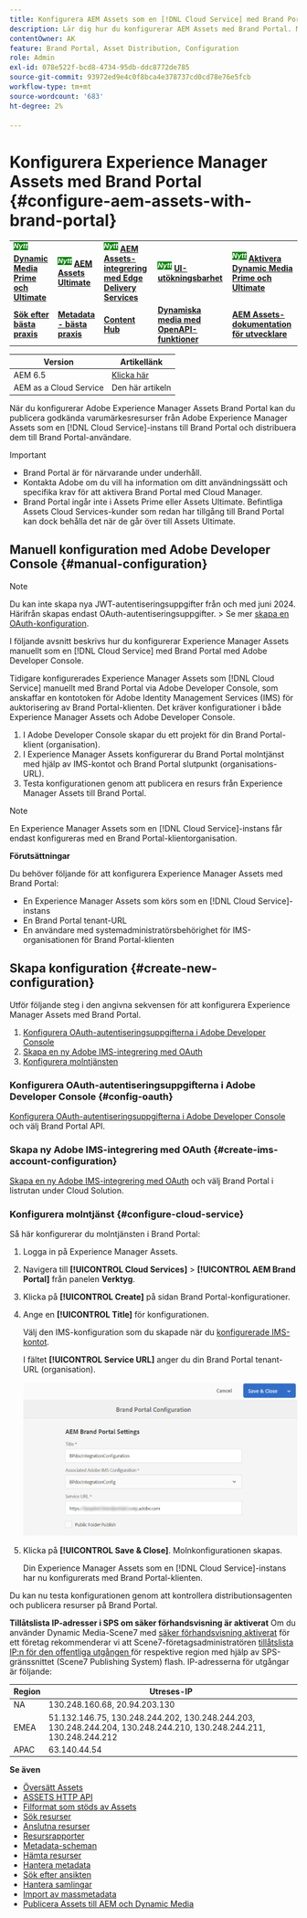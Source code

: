 ```yaml
---
title: Konfigurera AEM Assets som en [!DNL Cloud Service] med Brand Portal
description: Lär dig hur du konfigurerar AEM Assets med Brand Portal. Med konfigurationen kan du publicera godkända varumärkesresurser från en AEM-instans till Brand Portal och distribuera dem till Brand Portal-användare.
contentOwner: AK
feature: Brand Portal, Asset Distribution, Configuration
role: Admin
exl-id: 078e522f-bcd8-4734-95db-ddc8772de785
source-git-commit: 93972ed9e4c0f8bca4e378737cd0cd78e76e5fcb
workflow-type: tm+mt
source-wordcount: '683'
ht-degree: 2%

---
```


# Konfigurera Experience Manager Assets med Brand Portal {#configure-aem-assets-with-brand-portal}

<table>
    <tr>
        <td>
            <sup style= "background-color:#008000; color:#FFFFFF; font-weight:bold"><i>Nytt</i></sup> <a href="/help/assets/dynamic-media/dm-prime-ultimate.md"><b>Dynamic Media Prime och Ultimate</b></a>
        </td>
        <td>
            <sup style= "background-color:#008000; color:#FFFFFF; font-weight:bold"><i>Nytt</i></sup> <a href="/help/assets/assets-ultimate-overview.md"><b>AEM Assets Ultimate</b></a>
        </td>
        <td>
            <sup style= "background-color:#008000; color:#FFFFFF; font-weight:bold"><i>Nytt</i></sup> <a href="/help/assets/integrate-aem-assets-edge-delivery-services.md"><b>AEM Assets-integrering med Edge Delivery Services</b></a>
        </td>
        <td>
            <sup style= "background-color:#008000; color:#FFFFFF; font-weight:bold"><i>Nytt</i></sup> <a href="/help/assets/aem-assets-view-ui-extensibility.md"><b>UI-utökningsbarhet</b></a>
        </td>
          <td>
            <sup style= "background-color:#008000; color:#FFFFFF; font-weight:bold"><i>Nytt</i></sup> <a href="/help/assets/dynamic-media/enable-dynamic-media-prime-and-ultimate.md"><b>Aktivera Dynamic Media Prime och Ultimate</b></a>
        </td>
    </tr>
    <tr>
        <td>
            <a href="/help/assets/search-best-practices.md"><b>Sök efter bästa praxis</b></a>
        </td>
        <td>
            <a href="/help/assets/metadata-best-practices.md"><b>Metadata - bästa praxis</b></a>
        </td>
        <td>
            <a href="/help/assets/product-overview.md"><b>Content Hub</b></a>
        </td>
        <td>
            <a href="/help/assets/dynamic-media-open-apis-overview.md"><b>Dynamiska media med OpenAPI-funktioner</b></a>
        </td>
        <td>
            <a href="https://developer.adobe.com/experience-cloud/experience-manager-apis/"><b>AEM Assets-dokumentation för utvecklare</b></a>
        </td>
    </tr>
</table>

| Version | Artikellänk |
| -------- | ---------------------------- |
| AEM 6.5 | [Klicka här](https://experienceleague.adobe.com/docs/experience-manager-65/assets/brandportal/configure-aem-assets-with-brand-portal.html?lang=en) |
| AEM as a Cloud Service | Den här artikeln |

När du konfigurerar Adobe Experience Manager Assets Brand Portal kan du publicera godkända varumärkesresurser från Adobe Experience Manager Assets som en [!DNL Cloud Service]-instans till Brand Portal och distribuera dem till Brand Portal-användare.

>[!IMPORTANT]
>
> * Brand Portal är för närvarande under underhåll.
> * Kontakta Adobe om du vill ha information om ditt användningssätt och specifika krav för att aktivera Brand Portal med Cloud Manager.
> * Brand Portal ingår inte i Assets Prime eller Assets Ultimate. Befintliga Assets Cloud Services-kunder som redan har tillgång till Brand Portal kan dock behålla det när de går över till Assets Ultimate.

<!--

## Activate Brand Portal using Cloud Manager {#activate-brand-portal}

The Cloud Manager user activates Brand Portal for an Experience Manager Assets as a [!DNL Cloud Service] instance. The activation workflow creates the required configurations (authorization token, IMS configuration, and Brand Portal cloud service) at the backend and reflects the status of the Brand Portal tenant in Cloud Manager. Activating Brand Portal enables the Experience Manager Assets users to publish assets to Brand Portal and distribute them to the Brand Portal users.  

**Prerequisites** 

You require the following to activate Brand Portal on your Experience Manager Assets as a [!DNL Cloud Service] instance:

* An up and running Experience Manager Assets as a [!DNL Cloud Service] instance.
* A user having access to Cloud Manager, assigned to Profiles of the Cloud Manager Product. See [accessing Cloud Manager](https://experienceleague.adobe.com/docs/experience-manager-cloud-service/security/ims-support.html#accessing-cloud-manager) for more information. 

>[!NOTE]
>
>A configured production environment is required to an Experience Manager Assets as a [!DNL Cloud Service] instance to connect with Brand Portal tenant.

**Steps to activate Brand Portal**

You can activate Brand Portal while creating the production environments for your Experience Manager Assets as a [!DNL Cloud Service] instance, or separately. Let us assume that the environment was already created, and you are now required to activate Brand Portal.

1. Login to Adobe Cloud Manager and navigate to **[!UICONTROL Environments]**.
   
   The **[!UICONTROL Environments]** page displays the list of all the existing environments.

1. Select the environments (one by one) from the list to view the environment details.

   Brand Portal is entitled to one of the available environments and is reflected under the **[!UICONTROL Environment Information]**.

   Once you find the environment associated with Brand Portal, click the **[!UICONTROL Activate Brand Portal]** button to begin the activation workflow.

   ![Activate Brand Portal](assets/create-environment4.png)

1. It takes few mins to activate the Brand Portal tenant as the activation workflow creates the required configurations at the backend. Once the Brand Portal tenant is activated, the status changes to Activated. 

   ![View Status](assets/create-environment5.png)


>[!NOTE]
>
>Brand Portal must be activated on the same IMS org as of the Experience Manager Assets as a [!DNL Cloud Service] instance.
>
>If you have an existing Brand Portal cloud configuration ([manually configured using Adobe Developer Console](#manual-configuration)) for an IMS org (org1-existing) and your Experience Manager Assets as a [!DNL Cloud Service] instance is configured for another IMS org (org2-new), activating Brand Portal from the Cloud Manager resets the Brand Portal IMS org to `org2-new`. Although the manually configured cloud configuration on `org1-existing` is visible in the Experience Manager Assets author instance but will no longer be in use after activating Brand Portal from the Cloud Manager. 
>
>If the existing Brand Portal cloud configuration and Experience Manager Assets as a [!DNL Cloud Service] instance are using the same IMS org (org1), you only have to activate Brand Portal from the Cloud Manager. 
>
>Do not modify any autogenerated settings.

**See also**:

* [Add users and roles in Experience Manager Assets as a Cloud Service](https://experienceleague.adobe.com/docs/experience-manager-cloud-manager/using/requirements/setting-up-users-and-roles.html)

* [Manage environments in Cloud Manager](https://experienceleague.adobe.com/docs/experience-manager-cloud-service/implementing/using-cloud-manager/manage-environments.html#adding-environments)


**Login to your Brand Portal tenant**:

After activation of your Brand Portal tenant in Cloud Manager, you can login to Brand Portal from Admin Console or by directly using the tenant URL.

The default URL of your Brand Portal tenant is: `https://<tenant-id>.brand-portal.adobe.com/`.

Wherein, the Tenant id is the IMS org.


Perform the following steps if you are not sure of the Brand Portal URL:

1. Login to [Admin Console](https://adminconsole.adobe.com/) and navigate to **[!UICONTROL Products]**.
1. From the left panel, select **[!UICONTROL Adobe Experience Manager Brand Portal – Brand Portal]**.
1. Click **[!UICONTROL Go to Brand Portal]** to directly open Brand Portal in the browser.

   Or copy the Brand Portal tenant URL from the **[!UICONTROL Go to Brand Portal]** link and paste it in your browser to open the Brand Portal interface.

   ![Access Brand Portal](assets/access-bp-on-cloud.png)


**Test connection**

Perform the following steps to validate the connection between your Experience Manager Assets as a [!DNL Cloud Service] instance and Brand Portal tenant:

1. Login to Experience Manager Assets.

1. From the **Tools** panel, navigate to **[!UICONTROL Deployment]** > **[!UICONTROL Distribution]**.

    ![Navigate to the distribution option](assets/test-bpconfig1.png)

   A Brand Portal distribution agent (**[!UICONTROL bpdistributionagent0]**) is created under **[!UICONTROL Publish to Brand Portal]**.

   ![Create distribution agent](assets/test-bpconfig2.png)

1. Click **[!UICONTROL Publish to Brand Portal]** to open the distribution agent. 

   You can see the distribution queues under the **[!UICONTROL Status]** tab. 
   
   A distribution agent contains two queues: 
   * **processing-queue**: for the distribution of assets to Brand Portal. 

   * **error-queue**: for the assets where distribution has failed. 
   
   >[!NOTE]
   >
   >It is recommended to review the failures and  clear the **error-queue** periodically.  

   ![Processing queue for the distribution of assets](assets/test-bpconfig3.png)

1. To verify the connection between Experience Manager Assets as a [!DNL Cloud Service] and Brand Portal, click the **[!UICONTROL Test Connection]** icon.

   ![Verify connection between AEM and Brand Portal](assets/test-bpconfig4.png)

   A message appears that your *test package is successfully delivered*.

   >[!NOTE]
   >
   >Avoid disabling the distribution agent, as it can cause the distribution of the assets (running-in-queue) to fail.

To verify the connection between your Experience Manager Assets as a [!DNL Cloud Service] instance and Brand Portal tenant, publish an asset from Experience Manager Assets to Brand Portal. If the connection is successful, the published asset is visible in the Brand Portal interface.


You can now:

* [Publish assets from Experience Manager Assets to Brand Portal](publish-to-brand-portal.md)
* [Publish folders from Experience Manager Assets to Brand Portal](publish-to-brand-portal.md#publish-folders-to-brand-portal)
* [Publish collections from Experience Manager Assets to Brand Portal](publish-to-brand-portal.md#publish-collections-to-brand-portal)
* [Publish assets from Brand Portal to Experience Manager Assets](https://experienceleague.adobe.com/docs/experience-manager-brand-portal/using/asset-sourcing-in-brand-portal/brand-portal-asset-sourcing.html) - Asset Sourcing in Brand Portal
* [Publish presets, schemas, and facets to Brand Portal](https://experienceleague.adobe.com/docs/experience-manager-brand-portal/using/publish/publish-schema-search-facets-presets.html)
* [Publish tags to Brand Portal](https://experienceleague.adobe.com/docs/experience-manager-brand-portal/using/publish/brand-portal-publish-tags.html)

See [Brand Portal documentation](https://experienceleague.adobe.com/docs/experience-manager-brand-portal/using/home.html) for more information.

**Distribution logs**

You can monitor the distribution agent logs for the asset publishing workflow. 

Let us now publish an asset from Experience Manager Assets to Brand Portal and see the logs. 

1. Follow the steps (from 1 to 4) as shown in the **Test connection** section and navigate to the distribution agent page.
1. Click **[!UICONTROL Logs]** to view the processing and error logs.

   ![Processing and error logs](assets/test-bpconfig5.png)

The distribution agent has generated the following logs:

* INFO: It is a system-generated log that triggers on successful configuration of the distribution agent. 
* DSTRQ1 (Request 1): Triggers on test connection.

On publishing the asset, the following request and response logs are generated:

**Distribution agent request**:

* DSTRQ2 (Request 2): The asset publishing request is triggered.
* DSTRQ3 (Request 3): The system triggers another request to publish the Experience Manager Assets folder (in which the asset exists) and replicates the folder in Brand Portal.

**Distribution agent response**:

* queue-bpdistributionagent0 (DSTRQ2): The asset is published to Brand Portal.
* queue-bpdistributionagent0 (DSTRQ3): The system replicates the Experience Manager Assets folder (containing the asset) in Brand Portal.

In the above example, an additional request and response are triggered. The system could not find the parent folder (Add Path) in Brand Portal because the asset was published for the first time, therefore, it triggered an additional request to create a parent folder with the same name in Brand Portal where the asset is published.  

>[!NOTE]
>
>Additional request is generated in case the parent folder does not exist in Brand Portal or has been modified in Experience Manager Assets. 

Along with the automation workflow to activate Brand Portal on Experience Manager Assets as a [!DNL Cloud Service], there exists another method to manually configure Experience Manager Assets as a [!DNL Cloud Service] with Brand Portal using Adobe Developer Console which is not recommended anymore.

>[!NOTE]
>
>Contact Customer Support if you are facing any problem while activating your Brand Portal tenant.
-->

## Manuell konfiguration med Adobe Developer Console {#manual-configuration}

>[!NOTE]
>
> Du kan inte skapa nya JWT-autentiseringsuppgifter från och med juni 2024. Härifrån skapas endast OAuth-autentiseringsuppgifter.
> &#x200B;> Se mer [skapa en OAuth-konfiguration](https://experienceleague.adobe.com/en/docs/experience-manager-cloud-service/content/security/setting-up-ims-integrations-for-aem-as-a-cloud-service#creating-oauth-configuration:~:text=For%20example%3A-,Creating%20an%20OAuth%20configuration,-To%20create%20a).

I följande avsnitt beskrivs hur du konfigurerar Experience Manager Assets manuellt som en [!DNL Cloud Service] med Brand Portal med Adobe Developer Console.

Tidigare konfigurerades Experience Manager Assets som [!DNL Cloud Service] manuellt med Brand Portal via Adobe Developer Console, som anskaffar en kontotoken för Adobe Identity Management Services (IMS) för auktorisering av Brand Portal-klienten. Det kräver konfigurationer i både Experience Manager Assets och Adobe Developer Console.

<!--1. In Experience Manager Assets, create an IMS account and generate a public key (certificate).-->
<!--1. Under the project, configure an API using the public key to create a service account connection.
1. Get the service account credentials and JSON Web Token (JWT) payload information.
1. In Experience Manager Assets, configure the IMS account using the service account credentials and JWT payload.-->
1. I Adobe Developer Console skapar du ett projekt för din Brand Portal-klient (organisation).
1. I Experience Manager Assets konfigurerar du Brand Portal molntjänst med hjälp av IMS-kontot och Brand Portal slutpunkt (organisations-URL).
1. Testa konfigurationen genom att publicera en resurs från Experience Manager Assets till Brand Portal.

>[!NOTE]
>
>En Experience Manager Assets som en [!DNL Cloud Service]-instans får endast konfigureras med en Brand Portal-klientorganisation.

**Förutsättningar**

Du behöver följande för att konfigurera Experience Manager Assets med Brand Portal:

* En Experience Manager Assets som körs som en [!DNL Cloud Service]-instans
* En Brand Portal tenant-URL
* En användare med systemadministratörsbehörighet för IMS-organisationen för Brand Portal-klienten

## Skapa konfiguration {#create-new-configuration}

Utför följande steg i den angivna sekvensen för att konfigurera Experience Manager Assets med Brand Portal.

1. [Konfigurera OAuth-autentiseringsuppgifterna i Adobe Developer Console](#config-oauth)
1. [Skapa en ny Adobe IMS-integrering med OAuth](#create-ims-account-configuration)
1. [Konfigurera molntjänsten](#configure-cloud-service)
   <!--1. [Obtain public certificate](#public-certificate)-->
<!--1. [Create service account (JWT) connection](#createnewintegration) 
1. [Configure IMS account](#create-ims-account-configuration)-->

<!--
### Create IMS configuration {#create-ims-configuration}

The IMS configuration authenticates your Experience Manager Assets as a [!DNL Cloud Service] instance with the Brand Portal tenant. 

IMS configuration includes two steps:

* [Obtain public certificate](#public-certificate) 
* [Configure IMS account](#create-ims-account-configuration)
-->
<!--

### Obtain public certificate {#public-certificate}

The public key (certificate) authenticates your profile on Adobe Developer Console.

1. Login to Experience Manager Assets.
1. From the **Tools** panel, navigate to **[!UICONTROL Security]** > **[!UICONTROL Adobe IMS Configurations]**.
1. In Adobe IMS Configurations page, click **[!UICONTROL Create]**. It will redirect to the **[!UICONTROL Adobe IMS Technical Account Configuration]** page. By default, the **Certificate** tab opens.
1. Select **[!UICONTROL Adobe Brand Portal]** in the **[!UICONTROL Cloud Solution]** drop-down list.  
1. Select the **[!UICONTROL Create new certificate]** check box and specify an **alias** for the public key. The alias serves as name of the public key. 
1. Click **[!UICONTROL Create certificate]**. Then, click **[!UICONTROL OK]** to generate the public key.

   ![Create Certificate](assets/ims-config2.png)

1. Click the **[!UICONTROL Download Public Key]** icon and save the public key (CRT) file on your machine.

   The public key is used later to configure API for your Brand Portal tenant and generate service account credentials in Adobe Developer Console.  

   ![Download Certificate](assets/ims-config3.png)

1. Click **[!UICONTROL Next]**.

    In the **Account** tab, Adobe IMS account is created which requires the service account credentials that are generated in Adobe Developer Console. Keep this page open for now.

    Open a new tab and [create a service account (JWT) connection in Adobe Developer Console](#createnewintegration) to get the credentials and JWT payload for configuring the IMS account. 
-->
<!--

### Create service account (JWT) connection {#createnewintegration}

In Adobe Developer Console, projects and APIs are configured at Brand Portal tenant (organization) level. Configuring an API creates a service account (JWT) connection. There are two methods to configure API, by generating a key pair (private and public keys) or by uploading a public key. To configure Experience Manager Assets with Brand Portal, you must generate a public key (certificate) in Experience Manager Assets and create credentials in Adobe Developer Console by uploading the public key. These credentials are required to configure the IMS account in Experience Manager Assets. Once the IMS account is configured, you can configure the Brand Portal cloud service in Experience Manager Assets.

Perform the following steps to generate the service account credentials and JWT payload:

1. Login to Adobe Developer Console with system administrator privileges on the IMS organization (Brand Portal tenant). The default URL is [https://www.adobe.com/go/devs_console_ui](https://www.adobe.com/go/devs_console_ui).


   >[!NOTE]
   >
   >Ensure that you have selected the correct IMS organization (Brand Portal tenant) from the drop-down (organization) list located at the upper-right corner.

1. Click **[!UICONTROL Create new project]**. A blank project with a system-generated name is created for your organization. 

   Click **[!UICONTROL Edit project]** to update the **[!UICONTROL Project Title]** and **[!UICONTROL Description]**, and click **[!UICONTROL Save]**.
   
1. In the **[!UICONTROL Project overview]** tab, click **[!UICONTROL Add API]**.

1. In the **[!UICONTROL Add an API window]**, select **[!UICONTROL AEM Brand Portal]** and click **[!UICONTROL Next]**. 

   Ensure that you have access to the Experience Manager Brand Portal service.

1. In the **[!UICONTROL Configure API]** window, click **[!UICONTROL Upload your public key]**. Then, click **[!UICONTROL Select a File]** and upload the public key (.crt file) that you have downloaded in the [obtain public certificate](#public-certificate) section. 

   Click **[!UICONTROL Next]**.

   ![Upload Public Key](assets/service-account3.png)

1. Verify the public key and click **[!UICONTROL Next]**.

1. Select **[!UICONTROL Assets Brand Portal]** as the default product profile and click **[!UICONTROL Save configured API]**. 

   ![Select Product Profile](assets/service-account4.png)

1. Once the API is configured, you are redirected to the API overview page. From the left navigation under **[!UICONTROL Credentials]**, click the **[!UICONTROL Service Account (JWT)]** option.

   >[!NOTE] 
   >
   >* You can view the credentials and perform actions such as generate JWT tokens, copy credential details, retrieve client secret, and so on.
   >* Currently, only the Adobe's Developer Console Service Account (JWT) credential type is supported. Do not use the `OAuth Server-to-Server` credential type until it is supported in mid-April. Read more at [JWT Credentials Deprecation in Adobe Developer Console](https://experienceleague.adobe.com/docs/experience-manager-cloud-service/content/security/jwt-credentials-deprecation-in-adobe-developer-console.html).

1. From the **[!UICONTROL Client Credentials]** tab, copy the **[!UICONTROL client ID]**. 

   Click **[!UICONTROL Retrieve Client Secret]** and copy the **[!UICONTROL client secret]**.

   ![Service Account Credentials](assets/service-account5.png)

1. Navigate to the **[!UICONTROL Generate JWT]** tab and copy the **[!UICONTROL JWT Payload]** information. 

You can now use the client ID (API key), client secret, and JWT payload to [configure the IMS account](#create-ims-account-configuration) in Experience Manager Assets.
-->
<!--
1. Click **[!UICONTROL Create Integration]**.

1. Select **[!UICONTROL Access an API]**, and click **[!UICONTROL Continue]**.

   ![Create New Integration](assets/create-new-integration1.png)

1. Create an integration page. 
   
   Select your organization from the drop-down list.

   In **[!UICONTROL Experience Cloud]**, Select **[!UICONTROL AEM Brand Portal]** and click **[!UICONTROL Continue]**. 

   If the Brand Portal option is disabled for you, ensure that you have selected correct organization from the drop-down box above the **[!UICONTROL Adobe Services]** option. If you do not know your organization, contact your administrator.

   ![Create Integration](assets/create-new-integration2.png)

1. Specify a name and description for the integration. Click **[!UICONTROL Select a File from your computer]** and upload the `AEM-Adobe-IMS.crt` file downloaded in the [obtain public certificates](#public-certificate) section.

1. Select the profile of your organization. 

   Or, select the default profile **[!UICONTROL Assets Brand Portal]** and click **[!UICONTROL Create Integration]**. The integration is created.

1. Click **[!UICONTROL Continue to integration details]** to view the integration information. 

   Copy the **[!UICONTROL API Key]** 
   
   Click **[!UICONTROL Retrieve Client Secret]** and copy the Client Secret key.

   ![API Key, Client Secret, and payload information of an integration](assets/create-new-integration3.png)

1. Navigate to **[!UICONTROL JWT]** tab, and copy the **[!UICONTROL JWT payload]**.

   The API Key, Client Secret key, and JWT payload information is used to create IMS account configuration.

-->

### Konfigurera OAuth-autentiseringsuppgifterna i Adobe Developer Console {#config-oauth}

[Konfigurera OAuth-autentiseringsuppgifterna i Adobe Developer Console](https://experienceleague.adobe.com/en/docs/experience-manager-cloud-service/content/security/setting-up-ims-integrations-for-aem-as-a-cloud-service#credentials-in-the-developer-console) och välj Brand Portal API.

### Skapa ny Adobe IMS-integrering med OAuth {#create-ims-account-configuration}

[Skapa en ny Adobe IMS-integrering med OAuth](https://experienceleague.adobe.com/en/docs/experience-manager-cloud-service/content/security/setting-up-ims-integrations-for-aem-as-a-cloud-service#creating-oauth-configuration) och välj Brand Portal i listrutan under Cloud Solution.

<!--
Ensure that you have performed the following steps:

* [Obtain public certificate](#public-certificate)
* [Create service account (JWT) connection](#createnewintegration)
-->

<!--1. Open the IMS Configuration and navigate to the **[!UICONTROL Account]** tab. Keep the page open while [obtaining the public certificate](#public-certificate).

1. Specify a **[!UICONTROL Title]** for the IMS account.

   In the **[!UICONTROL Authorization Server]** field, specify the URL: [https://ims-na1.adobelogin.com/](https://ims-na1.adobelogin.com/)  
-->
<!--
1. Complete the configuration based on details from the [Developer Console](https://developer.adobe.com/developer-console/docs/guides/authentication/ServerToServerAuthentication/implementation/). Click **[!UICONTROL Create]**.
-->
<!--Specify client ID in the **[!UICONTROL API key]** field, **[!UICONTROL Client Secret]**, and **[!UICONTROL Payload]** (JWT payload) that you have copied while [creating the service account (JWT) connection](#createnewintegration).

   The IMS account is configured. 

   ![IMS Account configuration](assets/create-new-integration6.png)

 <!--  
1. Select the IMS account configuration and click **[!UICONTROL Check Health]**.

   Click **[!UICONTROL Check]** in the dialog box. On successful configuration, a message appears that the *Token is retrieved successfully*.

   ![Adobe IMS Configurations Check Health.](assets/create-new-integration5.png)
-->
<!--
>[!CAUTION]
>
>You must have only one IMS configuration.
>
>Ensure that the IMS configuration passes the health check. If the configuration does not pass the health check, it is invalid. You must delete it and create another valid configuration.
-->

### Konfigurera molntjänst {#configure-cloud-service}

Så här konfigurerar du molntjänsten i Brand Portal:

1. Logga in på Experience Manager Assets.

1. Navigera till **[!UICONTROL Cloud Services]** > **[!UICONTROL AEM Brand Portal]** från panelen **Verktyg**.

1. Klicka på **[!UICONTROL Create]** på sidan Brand Portal-konfigurationer.

1. Ange en **[!UICONTROL Title]** för konfigurationen.

   Välj den IMS-konfiguration som du skapade när du [konfigurerade IMS-kontot](#create-ims-account-configuration).

   I fältet **[!UICONTROL Service URL]** anger du din Brand Portal tenant-URL (organisation).

   ![Dialogrutan Brand Portal-konfiguration.](assets/create-cloud-service.png)

1. Klicka på **[!UICONTROL Save & Close]**. Molnkonfigurationen skapas.

   Din Experience Manager Assets som en [!DNL Cloud Service]-instans har nu konfigurerats med Brand Portal-klienten.

Du kan nu testa konfigurationen genom att kontrollera distributionsagenten och publicera resurser på Brand Portal.

**Tillåtslista IP-adresser i SPS om säker förhandsvisning är aktiverat**
Om du använder Dynamic Media-Scene7 med [säker förhandsvisning aktiverat](#https://experienceleague.adobe.com/docs/dynamic-media-classic/using/upload-publish/testing-assets-making-them-public.html?lang=en) för ett företag rekommenderar vi att Scene7-företagsadministratören [tillåtslista IP:n för den offentliga utgången ](#https://experienceleague.adobe.com/docs/dynamic-media-classic/using/upload-publish/testing-assets-making-them-public.html?lang=en#testing-the-secure-testing-service) för respektive region med hjälp av SPS-gränssnittet (Scene7 Publishing System) flash.
IP-adresserna för utgångar är följande:

| **Region** | **Utreses-IP** |
|--- |--- |
| NA | 130.248.160.68, 20.94.203.130 |
| EMEA | 51.132.146.75, 130.248.244.202, 130.248.244.203, 130.248.244.204, 130.248.244.210, 130.248.244.211, 130.248.244.212 |
| APAC | 63.140.44.54 |

<!--
### Test configuration {#test-configuration}

Perform the following steps to validate the configuration:

1. Login to AEM Assets.

1. From the **Tools** panel, navigate to **[!UICONTROL Deployment]** > **[!UICONTROL Distribution]**.

    ![test-bpconfig1](assets/test-bpconfig1.png)

   A Brand Portal distribution agent (**[!UICONTROL bpdistributionagent0]**) is created under **[!UICONTROL Publish to Brand Portal]**.

   ![test-bpconfig2](assets/test-bpconfig2.png)


1. Click **[!UICONTROL Publish to Brand Portal]** to open the distribution agent. 

   You can see the distribution queues under the **[!UICONTROL Status]** tab. 
   
   A distribution agent contains two queues: 
   * **processing-queue**: for the distribution of assets to Brand Portal. 

   * **error-queue**: for the assets where distribution has failed. 
   
   >[!NOTE]
   >
   >It is recommended to review the failures and  clear the **error-queue** periodically.  

   ![test-bpconfig3](assets/test-bpconfig3.png)

1. To verify the connection between AEM Assets as a [!DNL Cloud Service] and Brand Portal, click the **[!UICONTROL Test Connection]** icon.

   ![test-bpconfig4](assets/test-bpconfig4.png)

   A message appears that your *test package is successfully delivered*.

   >[!NOTE]
   >
   >Avoid disabling the distribution agent, as it can cause the distribution of the assets (running-in-queue) to fail.

You can now:

* [Publish assets from AEM Assets to Brand Portal](publish-to-brand-portal.md)
* [Publish folders from AEM Assets to Brand Portal](publish-to-brand-portal.md#publish-folders-to-brand-portal)
* [Publish collections from AEM Assets to Brand Portal](publish-to-brand-portal.md#publish-collections-to-brand-portal)
* [Publish assets from Brand Portal to AEM Assets](https://experienceleague.adobe.com/docs/experience-manager-brand-portal/using/asset-sourcing-in-brand-portal/brand-portal-asset-sourcing.html) - Asset Sourcing in Brand Portal
* [Publish presets, schemas, and facets to Brand Portal](https://experienceleague.adobe.com/docs/experience-manager-brand-portal/using/publish/publish-schema-search-facets-presets.html)
* [Publish tags to Brand Portal](https://experienceleague.adobe.com/docs/experience-manager-brand-portal/using/publish/brand-portal-publish-tags.html)

See [Brand Portal documentation](https://experienceleague.adobe.com/docs/experience-manager-brand-portal/using/home.html) for more information.

## Distribution logs {#distribution-logs}

You can monitor the distribution agent logs for the asset publishing workflow. 

For example, we have published an asset from AEM Assets to Brand Portal to validate the configuration. 

1. Follow the steps (from 1 to 4) as shown in the [Test Configuration](#test-configuration) section and navigate to the distribution agent page.
1. Click **[!UICONTROL Logs]** to view the processing and error logs.

   ![ctest-bpconfig4](assets/ctest-bpconfig4.png)

The distribution agent has generated the following logs:

* INFO: This is a system-generated log that triggers on successful configuration of the distribution agent. 
* DSTRQ1 (Request 1): Triggers on test connection.

On publishing the asset, the following request and response logs are generated:

**Distribution agent request**:

* DSTRQ2 (Request 2): The asset publishing request is triggered.
* DSTRQ3 (Request 3): The system triggers another request to publish the AEM Assets folder (in which the asset exists) and replicates the folder in Brand Portal.

**Distribution agent response**:

* queue-bpdistributionagent0 (DSTRQ2): The asset is published to Brand Portal.
* queue-bpdistributionagent0 (DSTRQ3): The system replicates the AEM Assets folder (containing the asset) in Brand Portal.

In the above example, an additional request and response is triggered. The system could not find the parent folder (Add Path) in Brand Portal because the asset was published for the first time, therefore, it triggered an additional request to create a parent folder with the same name in Brand Portal where the asset is published.  

>[!NOTE]
>
>Additional request is generated in case the parent folder does not exist in Brand Portal or has been modified in AEM Assets. 
-->

<!--

## Additional information {#additional-information}

Go to `/system/console/slingmetrics` for statistics related to the distributed content:

1. **Counter metrics**
   * sling: `mac_sync_request_failure`
   * sling: `mac_sync_request_received`
   * sling: `mac_sync_request_success`

1. **Time metrics**
   * sling: `mac_sync_distribution_duration`
   * sling: `mac_sync_enqueue_package_duration`
   * sling: `mac_sync_setup_request_duration`

-->

<!--
   Comment Type: draft

   <li> </li>
   -->

<!--
   Comment Type: draft

   <li>Step text</li>
-->

**Se även**

* [Översätt Assets](translate-assets.md)
* [ASSETS HTTP API](mac-api-assets.md)
* [Filformat som stöds av Assets](file-format-support.md)
* [Sök resurser](search-assets.md)
* [Anslutna resurser](use-assets-across-connected-assets-instances.md)
* [Resursrapporter](asset-reports.md)
* [Metadata-scheman](metadata-schemas.md)
* [Hämta resurser](download-assets-from-aem.md)
* [Hantera metadata](manage-metadata.md)
* [Sök efter ansikten](search-facets.md)
* [Hantera samlingar](manage-collections.md)
* [Import av massmetadata](metadata-import-export.md)
* [Publicera Assets till AEM och Dynamic Media](/help/assets/publish-assets-to-aem-and-dm.md)
